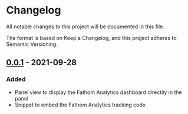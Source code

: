 # Changelog

All notable changes to this project will be documented in this file.

The format is based on Keep a Changelog, and this project adheres to Semantic Versioning.

## [0.0.1] - 2021-09-28

### Added
- Panel view to display the Fathom Analytics dashboard directily in the panel
- Snippet to embed the Fathom Analytics tracking code 

[0.0.1]: https://github.com/PaulMorel/kirby3-fathom-analytics/releases/tag/v0.0.1